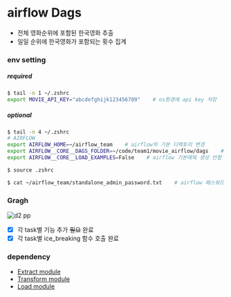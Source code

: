 # airflow Dags

- 전체 영화순위에 포함된 한국영화 추출
- 일일 순위에 한국영화가 포함되는 횟수 집계

### env setting
##### required
```bash
$ tail -n 1 ~/.zshrc
export MOVIE_API_KEY="abcdefghijk123456789"    # os환경에 api key 저장
```

##### optional
```bash
$ tail -n 4 ~/.zshrc
# AIRFLOW
export AIRFLOW_HOME=~/airflow_team    # airflow의 기본 디렉토리 변경
export AIRFLOW__CORE__DAGS_FOLDER=~/code/team1/movie_airflow/dags    # dags의 기본 디렉토리 변경
export AIRFLOW__CORE__LOAD_EXAMPLES=False    # airflow 기본예제 생성 안함

$ source .zshrc

$ cat ~/airflow_team/standalone_admin_password.txt    # airflow 패스워드 확인
```

### Gragh
![d2 pp](https://github.com/user-attachments/assets/7cd895e5-8525-4314-87ba-86116fa883d2)

- [x] 각 task별 기능 추가 ~~필요~~ 완료
- [x] 각 task별 ice_breaking 함수 호출 완료

### dependency
- [Extract module](https://github.com/de32-kca/extract/tree/dev/d2.0.0)
- [Transform module]()
- [Load module]()
